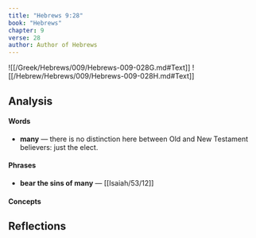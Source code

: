 ```yaml
---
title: "Hebrews 9:28"
book: "Hebrews"
chapter: 9
verse: 28
author: Author of Hebrews
---
```

![[/Greek/Hebrews/009/Hebrews-009-028G.md#Text]]
![[/Hebrew/Hebrews/009/Hebrews-009-028H.md#Text]]

## Analysis

#### Words
- **many** — there is no distinction here between Old and New Testament believers: just the elect.

#### Phrases
- **bear the sins of many** — [[Isaiah/53/12]]

#### Concepts

## Reflections
